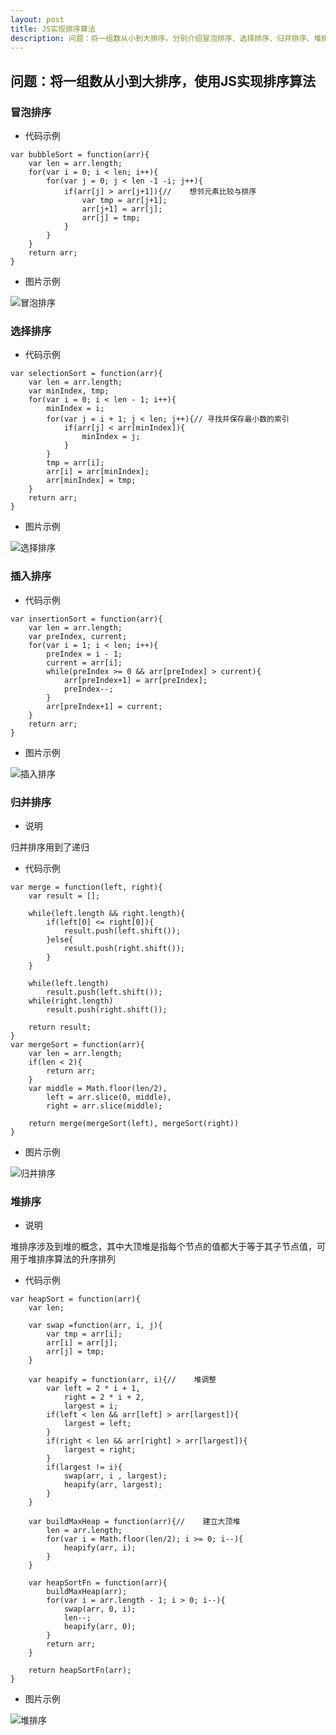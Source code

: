 ```yaml
---
layout: post
title: JS实现排序算法
description: 问题：将一组数从小到大排序。分别介绍冒泡排序、选择排序、归并排序、堆排序。通过代码实现和动图演示详细分析。
---
```

## 问题：将一组数从小到大排序，使用JS实现排序算法

### 冒泡排序

* 代码示例

```
var bubbleSort = function(arr){
    var len = arr.length;
    for(var i = 0; i < len; i++){
        for(var j = 0; j < len -1 -i; j++){
            if(arr[j] > arr[j+1]){//    想邻元素比较与排序
                var tmp = arr[j+1];
                arr[j+1] = arr[j];
                arr[j] = tmp;
            }
        }
    }
    return arr;
}
```

* 图片示例

![冒泡排序](http://upload-images.jianshu.io/upload_images/1867034-e19840224b331fae.gif?imageMogr2/auto-orient/strip)

### 选择排序

* 代码示例

```
var selectionSort = function(arr){
    var len = arr.length;
    var minIndex, tmp;
    for(var i = 0; i < len - 1; i++){
        minIndex = i;
        for(var j = i + 1; j < len; j++){// 寻找并保存最小数的索引
            if(arr[j] < arr[minIndex]){
                minIndex = j;
            }
        }
        tmp = arr[i];
        arr[i] = arr[minIndex];
        arr[minIndex] = tmp;
    }
    return arr;
}
```

* 图片示例

![选择排序](http://upload-images.jianshu.io/upload_images/1867034-c6cc220cfb2b9ac8.gif?imageMogr2/auto-orient/strip)

### 插入排序

* 代码示例

```
var insertionSort = function(arr){
    var len = arr.length;
    var preIndex, current;
    for(var i = 1; i < len; i++){
        preIndex = i - 1;
        current = arr[i];
        while(preIndex >= 0 && arr[preIndex] > current){
            arr[preIndex+1] = arr[preIndex];
            preIndex--;
        }
        arr[preIndex+1] = current;
    }
    return arr;
}
```

* 图片示例

![插入排序](http://upload-images.jianshu.io/upload_images/1867034-d1537e355abdd298.gif?imageMogr2/auto-orient/strip)

### 归并排序

* 说明

归并排序用到了递归

* 代码示例

```
var merge = function(left, right){
    var result = [];

    while(left.length && right.length){
        if(left[0] <= right[0]){
            result.push(left.shift());
        }else{
            result.push(right.shift());
        }
    }

    while(left.length)
        result.push(left.shift());
    while(right.length)
        result.push(right.shift());

    return result;
}
var mergeSort = function(arr){
    var len = arr.length;
    if(len < 2){
        return arr;
    }
    var middle = Math.floor(len/2),
        left = arr.slice(0, middle),
        right = arr.slice(middle);

    return merge(mergeSort(left), mergeSort(right))
}
```

* 图片示例

![归并排序](http://upload-images.jianshu.io/upload_images/1867034-18c70f637b5c01c2.gif?imageMogr2/auto-orient/strip)

### 堆排序

* 说明

堆排序涉及到堆的概念，其中大顶堆是指每个节点的值都大于等于其子节点值，可用于堆排序算法的升序排列

* 代码示例

```
var heapSort = function(arr){
    var len;

    var swap =function(arr, i, j){
        var tmp = arr[i];
        arr[i] = arr[j];
        arr[j] = tmp;
    }

    var heapify = function(arr, i){//    堆调整
        var left = 2 * i + 1,
            right = 2 * i + 2,
            largest = i;
        if(left < len && arr[left] > arr[largest]){
            largest = left;
        }
        if(right < len && arr[right] > arr[largest]){
            largest = right;
        }
        if(largest != i){
            swap(arr, i , largest);
            heapify(arr, largest);
        }
    }

    var buildMaxHeap = function(arr){//    建立大顶堆
        len = arr.length;
        for(var i = Math.floor(len/2); i >= 0; i--){
            heapify(arr, i);
        }
    }

    var heapSortFn = function(arr){
        buildMaxHeap(arr);
        for(var i = arr.length - 1; i > 0; i--){
            swap(arr, 0, i);
            len--;
            heapify(arr, 0);
        }
        return arr;
    }

    return heapSortFn(arr);
}
```

* 图片示例

![堆排序](http://upload-images.jianshu.io/upload_images/1867034-bf2472770e2258a9.gif?imageMogr2/auto-orient/strip)